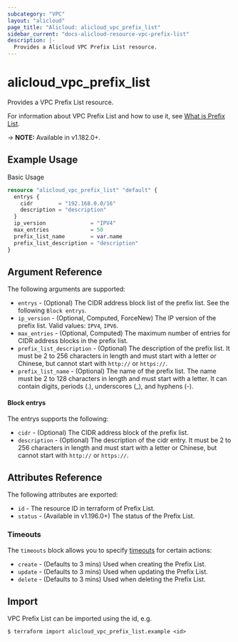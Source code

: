 ```yaml
---
subcategory: "VPC"
layout: "alicloud"
page_title: "Alicloud: alicloud_vpc_prefix_list"
sidebar_current: "docs-alicloud-resource-vpc-prefix-list"
description: |-
  Provides a Alicloud VPC Prefix List resource.
---
```


# alicloud\_vpc\_prefix\_list

Provides a VPC Prefix List resource.

For information about VPC Prefix List and how to use it, see [What is Prefix List](https://www.alibabacloud.com/help/zh/virtual-private-cloud/latest/creatvpcprefixlist).

-> **NOTE:** Available in v1.182.0+.

## Example Usage

Basic Usage

```terraform
resource "alicloud_vpc_prefix_list" "default" {
  entrys {
    cidr        = "192.168.0.0/16"
    description = "description"
  }
  ip_version              = "IPV4"
  max_entries             = 50
  prefix_list_name        = var.name
  prefix_list_description = "description"
}
```

## Argument Reference

The following arguments are supported:

* `entrys` - (Optional) The CIDR address block list of the prefix list. See the following `Block entrys`.
* `ip_version` - (Optional, Computed, ForceNew) The IP version of the prefix list. Valid values: `IPV4`, `IPV6`.
* `max_entries` - (Optional, Computed) The maximum number of entries for CIDR address blocks in the prefix list.
* `prefix_list_description` - (Optional) The description of the prefix list. It must be 2 to 256 characters in length and must start with a letter or Chinese, but cannot start with `http://` or `https://`.
* `prefix_list_name` - (Optional) The name of the prefix list. The name must be 2 to 128 characters in length and must start with a letter. It can contain digits, periods (.), underscores (_), and hyphens (-).

#### Block entrys

The entrys supports the following: 

* `cidr` - (Optional) The CIDR address block of the prefix list.
* `description` - (Optional) The description of the cidr entry. It must be 2 to 256 characters in length and must start with a letter or Chinese, but cannot start with `http://` or `https://`.

## Attributes Reference

The following attributes are exported:

* `id` - The resource ID in terraform of Prefix List.
* `status` - (Available in v1.196.0+) The status of the Prefix List.

### Timeouts

The `timeouts` block allows you to specify [timeouts](https://www.terraform.io/docs/configuration-0-11/resources.html#timeouts) for certain actions:

* `create` - (Defaults to 3 mins) Used when creating the Prefix List.
* `update` - (Defaults to 3 mins) Used when updating the Prefix List.
* `delete` - (Defaults to 3 mins) Used when deleting the Prefix List.


## Import

VPC Prefix List can be imported using the id, e.g.

```shell
$ terraform import alicloud_vpc_prefix_list.example <id>
```
